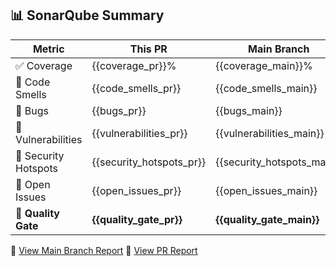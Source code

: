 ## 📊 SonarQube Summary

| Metric                 | This PR | Main Branch |
|------------------------|----------|------------|
| ✅ Coverage            | {{coverage_pr}}% | {{coverage_main}}% |
| 💨 Code Smells         | {{code_smells_pr}} | {{code_smells_main}} |
| 🐞 Bugs                | {{bugs_pr}} | {{bugs_main}} |
| 🔐 Vulnerabilities     | {{vulnerabilities_pr}} | {{vulnerabilities_main}} |
| 🚨 Security Hotspots   | {{security_hotspots_pr}} | {{security_hotspots_main}} |
| 📝 Open Issues         | {{open_issues_pr}} | {{open_issues_main}} |
| **🌟 Quality Gate**    | **{{quality_gate_pr}}** | **{{quality_gate_main}}** |

🔗 [View Main Branch Report]({{SONAR_HOST_URL}}/dashboard?id={{MAIN_PROJECT_KEY}})
🔗 [View PR Report]({{SONAR_HOST_URL}}/dashboard?id={{PROJECT_KEY}})

